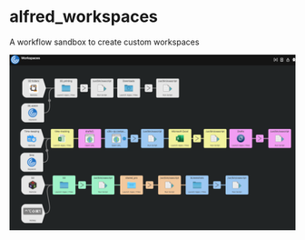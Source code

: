 # alfred_workspaces
A workflow sandbox to create custom workspaces

![](https://github.com/woodwerk/alfred_workspaces/blob/master/workspaces.png)
